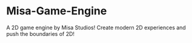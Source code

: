 # Misa-Game-Engine
A  2D game engine by Misa Studios! Create modern 2D experiences and push the boundaries of 2D!
